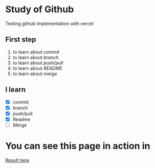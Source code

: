 # Study of Github

Testing github implementation with vercel

## First step

1. to learn about _commit_
2. to learn about _branch_
3. to learn about _push/pull_
4. to learn about _README_
5. to learn about _merge_


## I learn

- [x] commit
- [x] branch
- [x] push/pull
- [x] Readme
- [ ] Merge

# You can see this page in action in

[Result here](https://this-is-test.vercel.app/)
